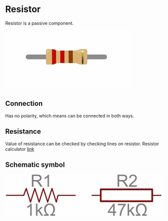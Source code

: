 # Resistor
Resistor is a passive component.

![resistor](./assets/resistor.jpg)

## Connection
Has no polarity, which means can be connected in both ways.

## Resistance
Value of resistance can be checked by checking lines on resistor.
Resistor calculator [link](https://www.calculator.net/resistor-calculator.html)

 ## Schematic symbol

 ![resistor symbol](./assets/resistor-scheme.jpg)
